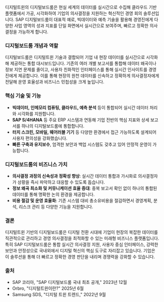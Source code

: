 디지털트윈의 디지털보드룸은 현실 세계의 데이터를 실시간으로 수집해 클라우드 기반 플랫폼에서 가공, 시각화하여 기업의 의사결정을 지원하는 혁신적인 경영 회의 솔루션입니다. SAP 디지털보드룸이 대표적 예로, 빅데이터와 예측 기술을 활용해 경영진에게 다양한 사업 영역의 성과 지표를 단일 화면에서 실시간으로 보여주며, 빠르고 정확한 의사결정을 가능하게 합니다.

### 디지털보드룸 개념과 역할
디지털보드룸은 디지털트윈 기술과 결합되어 기업 내 현장 데이터를 실시간으로 시각화해 제공하는 통합 대시보드입니다. 기존의 여러 개별 보고서를 통합해 데이터 왜곡이나 정보 지연 문제를 줄이고, 사용자 친화적인 인터페이스를 통해 실시간 인사이트를 경영진에게 제공합니다. 이를 통해 현장의 원천 데이터를 신속하고 정확하게 의사결정자에게 전달해 운영 효율성과 비즈니스 민첩성을 크게 높입니다.

### 핵심 기술 및 기능
- **빅데이터, 인메모리 컴퓨팅, 클라우드, 예측 분석** 등이 통합되어 실시간 데이터 처리와 시각화를 지원합니다.
- **SAP S/4HANA** 등 주요 ERP 시스템과 연동해 기업 전반의 핵심 지표와 상세 보고서를 하나의 디지털보드룸에 통합합니다.
- **터치 스크린, 모바일, 웨어러블 기기** 등 다양한 환경에서 접근 가능하도록 설계되어 사용자 편의성을 강화했습니다.
- **빠른 구축과 유지보수**, 엄격한 보안과 백업 시스템도 갖추고 있어 안정적 운영이 가능합니다.

### 디지털보드룸의 비즈니스 가치
- **의사결정 과정의 신속성과 정확성 향상**: 실시간 데이터 통합과 가시화로 의사결정자가 상황을 즉시 파악하고 대응할 수 있도록 돕습니다.
- **정보 왜곡 최소화 및 커뮤니케이션 효율 증대**: 중복 보고서 확인 없이 하나의 통합된 데이터를 통해 명확한 논의 환경을 제공합니다.
- **비용 절감 및 운영 효율화**: 기존 시스템 대비 총소유비용을 절감하면서 경영계획, 분석, 리스크 관리 등 다양한 기능을 지원합니다.

### 결론
디지털트윈 기반의 디지털보드룸은 디지털 전환 시대에 기업이 현장의 복잡한 데이터를 직관적으로 관리하고 경영 의사결정을 최적화할 수 있는 미래형 비즈니스 플랫폼입니다. 특히 SAP 디지털보드룸은 통합 실시간 의사결정 지원, 사용자 중심 인터페이스, 강력한 보안과 안정성으로 국내외에서 디지털 혁신의 핵심 도구로 자리잡고 있습니다. 기업은 이 솔루션을 통해 더 빠르고 정확한 경영 판단을 내리며 경쟁력을 강화할 수 있습니다.

### 출처
- SAP 코리아, "SAP 디지털보드룸 국내 최초 공개," 2023년 12월
- Orbro, "디지털트윈이란?" 2025년 6월
- Samsung SDS, "디지털 트윈 트렌드," 2022년 9월
